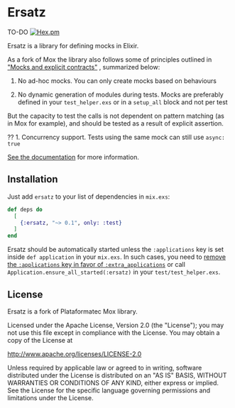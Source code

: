 # Ersatz

TO-DO
[![Hex.pm](https://img.shields.io/hexpm/v/ersatz.svg?style=flat-square)](https://hex.pm/packages/ersatz) 

Ersatz is a library for defining mocks in Elixir.

As a fork of Mox the library also follows some of principles outlined in ["Mocks and explicit contracts"](http://blog.plataformatec.com.br/2015/10/mocks-and-explicit-contracts/)
, summarized below:

  1. No ad-hoc mocks. You can only create mocks based on behaviours

  2. No dynamic generation of modules during tests. Mocks are preferably defined in your `test_helper.exs`
   or in a `setup_all` block and not per test

But the capacity to test the calls is not dependent on pattern matching (as in Mox for example), 
and should be tested as a result of explicit assertion.
 
  ?? 1. Concurrency support. Tests using the same mock can still use `async: true`

[See the documentation](https://hexdocs.pm/ersatz) for more information.

## Installation

Just add `ersatz` to your list of dependencies in `mix.exs`:

```elixir
def deps do
  [
    {:ersatz, "~> 0.1", only: :test}
  ]
end
```

Ersatz should be automatically started unless the `:applications` key is set inside `def application` in your `mix.exs`. In such cases, you need to [remove the `:applications` key in favor of `:extra_applications`](https://elixir-lang.org/blog/2017/01/05/elixir-v1-4-0-released/#application-inference) or call `Application.ensure_all_started(:ersatz)` in your `test/test_helper.exs`.

## License

Ersatz is a fork of Plataformatec Mox library.

Licensed under the Apache License, Version 2.0 (the "License");
you may not use this file except in compliance with the License.
You may obtain a copy of the License at

  http://www.apache.org/licenses/LICENSE-2.0

Unless required by applicable law or agreed to in writing, software
distributed under the License is distributed on an "AS IS" BASIS,
WITHOUT WARRANTIES OR CONDITIONS OF ANY KIND, either express or implied.
See the License for the specific language governing permissions and
limitations under the License.
